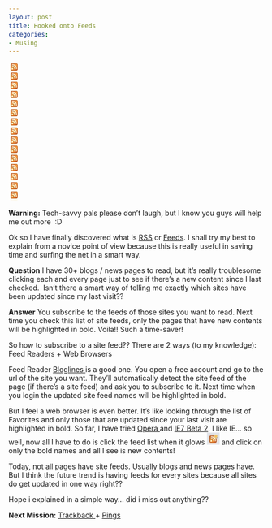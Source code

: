 ```yaml
---
layout: post
title: Hooked onto Feeds
categories:
- Musing
---
```



![](/img/fd.jpg)

**Warning:** Tech-savvy pals please don’t laugh, but I know you guys will help me out more  :D

Ok so I have finally discovered what is [RSS](http://en.wikipedia.org/wiki/RSS_%28file_format%29) or [Feeds](http://faq.wordpress.com/2006/04/19/feeds-stats-readers-and-more/). I shall try my best to explain from a novice point of view because this is really useful in saving time and surfing the net in a smart way.

**Question** I have 30+ blogs / news pages to read, but it’s really troublesome clicking each and every page just to see if there’s a new content since I last checked.  Isn’t there a smart way of telling me exactly which sites have been updated since my last visit??

**Answer** You subscribe to the feeds of those sites you want to read. Next time you check this list of site feeds, only the pages that have new contents will be highlighted in bold. Voila!! Such a time-saver!

So how to subscribe to a site feed?? There are 2 ways (to my knowledge): Feed Readers + Web Browsers

Feed Reader [Bloglines ](http://bloglines.com/)is a good one. You open a free account and go to the url of the site you want. They’ll automatically detect the site feed of the page (if there’s a site feed) and ask you to subscribe to it. Next time when you login the updated site feed names will be highlighted in bold.

But I feel a web browser is even better. It’s like looking through the list of Favorites and only those that are updated since your last visit are highlighted in bold. So far, I have tried [Opera ](http://www.opera.com/download/)and [IE7 Beta 2](http://www.microsoft.com/downloads/details.aspx?FamilyID=6a51eb05-c805-4fec-8e57-3806bd594179&DisplayLang=en). I like IE... so well, now all I have to do is click the feed list when it glows ![](/img/gl.jpg) and click on only the bold names and all I see is new contents!

Today, not all pages have site feeds. Usually blogs and news pages have. But I think the future trend is having feeds for every sites because all sites do get updated in one way right??

Hope i explained in a simple way... did i miss out anything??

**Next Mission:** [Trackback ](http://codex.wordpress.org/Introduction_to_Blogging#Trackbacks)+ [Pings](http://codex.wordpress.org/Introduction_to_Blogging#Pingbacks)

